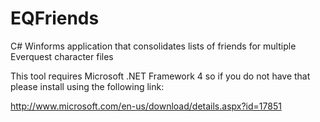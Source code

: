EQFriends
=========

C# Winforms application that consolidates lists of friends for multiple Everquest character files

This tool requires Microsoft .NET Framework 4 so if you do not have that please install using the following link:

http://www.microsoft.com/en-us/download/details.aspx?id=17851
